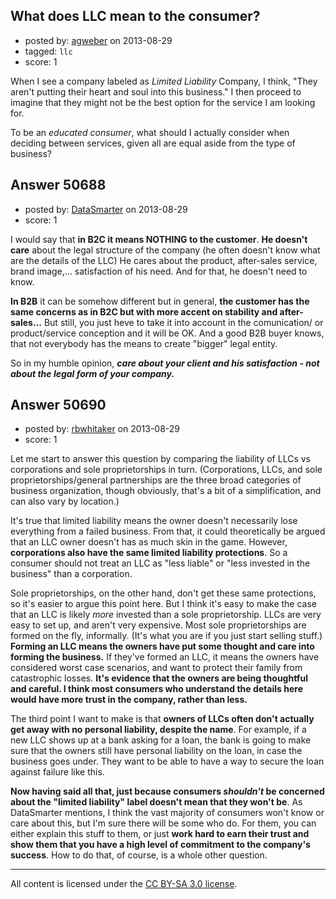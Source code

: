 ## What does LLC mean to the consumer?

- posted by: [agweber](https://stackexchange.com/users/-1/27652-agweber) on 2013-08-29
- tagged: `llc`
- score: 1

When I see a company labeled as *Limited Liability* Company, I think, "They aren't putting their heart and soul into this business." I then proceed to imagine that they might not be the best option for the service I am looking for.

To be an *educated consumer*, what should I actually consider when deciding between services, given all are equal aside from the type of business?


## Answer 50688

- posted by: [DataSmarter](https://stackexchange.com/users/-1/27274-datasmarter) on 2013-08-29
- score: 1

I would say that **in B2C it means NOTHING to the customer**. **He doesn't care** about the legal structure of the company (he often doesn't know what are the details of the LLC)
He cares about the product, after-sales service, brand image,... satisfaction of his need. And for that, he doesn't need to know.

**In B2B** it can be somehow different but in general, **the customer has the same concerns as in B2C but with more accent on stability and after-sales...** But still, you just heve to take it into account in the comunication/ or product/service conception and it will be OK.
And a good B2B buyer knows, that not everybody has the means to create "bigger" legal entity.

So in my humble opinion, ***care about your client and his satisfaction - not about the legal form of your company.***


## Answer 50690

- posted by: [rbwhitaker](https://stackexchange.com/users/-1/15024-rbwhitaker) on 2013-08-29
- score: 1

Let me start to answer this question by comparing the liability of LLCs vs corporations and sole proprietorships in turn. (Corporations, LLCs, and sole proprietorships/general partnerships are the three broad categories of business organization, though obviously, that's a bit of a simplification, and can also vary by location.)

It's true that limited liability means the owner doesn't necessarily lose everything from a failed business. From that, it could theoretically be argued that an LLC owner doesn't has as much skin in the game. However, **corporations also have the same limited liability protections**. So a consumer should not treat an LLC as "less liable" or "less invested in the business" than a corporation.

Sole proprietorships, on the other hand, don't get these same protections, so it's easier to argue this point here. But I think it's easy to make the case that an LLC is likely *more* invested than a sole proprietorship. LLCs are very easy to set up, and aren't very expensive. Most sole proprietorships are formed on the fly, informally. (It's what you are if you just start selling stuff.) **Forming an LLC means the owners have put some thought and care into forming the business.** If they've formed an LLC, it means the owners have considered worst case scenarios, and want to protect their family from catastrophic losses. **It's evidence that the owners are being thoughtful and careful. I think most consumers who understand the details here would have more trust in the company, rather than less.**

The third point I want to make is that **owners of LLCs often don't actually get away with no personal liability, despite the name**. For example, if a new LLC shows up at a bank asking for a loan, the bank is going to make sure that the owners still have personal liability on the loan, in case the business goes under. They want to be able to have a way to secure the loan against failure like this.

**Now having said all that, just because consumers *shouldn't* be concerned about the "limited liability" label doesn't mean that they won't be**. As DataSmarter mentions, I think the vast majority of consumers won't know or care about this, but I'm sure there will be some who do. For them, you can either explain this stuff to them, or just **work hard to earn their trust and show them that you have a high level of commitment to the company's success**. How to do that, of course, is a whole other question.

  [1]: http://en.wikipedia.org/wiki/Canary_in_a_coal_mine#Historical_examples



---

All content is licensed under the [CC BY-SA 3.0 license](https://creativecommons.org/licenses/by-sa/3.0/).
